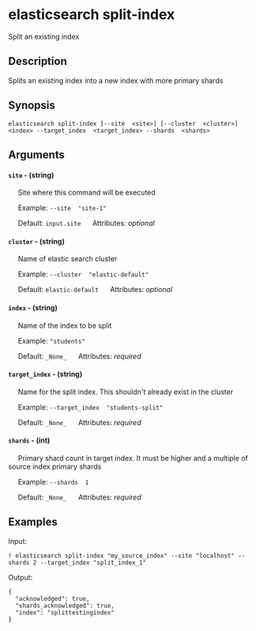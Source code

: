 # elasticsearch split-index

Split an existing index

## Description

Splits an existing index into a new index with more primary shards

## Synopsis

`elasticsearch split-index [--site  <site>] [--cluster  <cluster>] <index> --target_index  <target_index> --shards  <shards>`

## Arguments


#### `site` - (string)

&nbsp;&nbsp;&nbsp;&nbsp; Site where this command will be executed  

&nbsp;&nbsp;&nbsp;&nbsp; Example:  `--site  "site-1"`

&nbsp;&nbsp;&nbsp;&nbsp; Default: `input.site`
&nbsp;&nbsp;&nbsp;&nbsp; Attributes: _optional_  


#### `cluster` - (string)

&nbsp;&nbsp;&nbsp;&nbsp; Name of elastic search cluster  

&nbsp;&nbsp;&nbsp;&nbsp; Example:  `--cluster  "elastic-default"`

&nbsp;&nbsp;&nbsp;&nbsp; Default: `elastic-default`
&nbsp;&nbsp;&nbsp;&nbsp; Attributes: _optional_  


#### `index` - (string)

&nbsp;&nbsp;&nbsp;&nbsp; Name of the index to be split  

&nbsp;&nbsp;&nbsp;&nbsp; Example:  `"students"`

&nbsp;&nbsp;&nbsp;&nbsp; Default: `_None_`
&nbsp;&nbsp;&nbsp;&nbsp; Attributes: _required_  


#### `target_index` - (string)

&nbsp;&nbsp;&nbsp;&nbsp; Name for the split index. This shouldn't already exist in the cluster  

&nbsp;&nbsp;&nbsp;&nbsp; Example:  `--target_index  "students-split"`

&nbsp;&nbsp;&nbsp;&nbsp; Default: `_None_`
&nbsp;&nbsp;&nbsp;&nbsp; Attributes: _required_  


#### `shards` - (int)

&nbsp;&nbsp;&nbsp;&nbsp; Primary shard count in target index. It must be higher and a multiple of source index primary shards  

&nbsp;&nbsp;&nbsp;&nbsp; Example:  `--shards  1`

&nbsp;&nbsp;&nbsp;&nbsp; Default: `_None_`
&nbsp;&nbsp;&nbsp;&nbsp; Attributes: _required_  



## Examples

Input: 
```
! elasticsearch split-index "my_source_index" --site "localhost" --shards 2 --target_index "split_index_1"
```
Output: 
```
{
  "acknowledged": true,
  "shards_acknowledged": true,
  "index": "splittestingindex"
}
```

